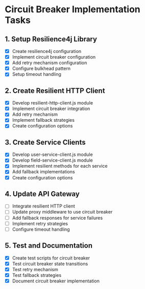 # Circuit Breaker Implementation Tasks

## 1. Setup Resilience4j Library
- [x] Create resilience4j configuration
- [x] Implement circuit breaker configuration
- [x] Add retry mechanism configuration
- [x] Configure bulkhead pattern
- [x] Setup timeout handling

## 2. Create Resilient HTTP Client
- [x] Develop resilient-http-client.js module
- [x] Implement circuit breaker integration
- [x] Add retry mechanism
- [x] Implement fallback strategies
- [x] Create configuration options

## 3. Create Service Clients
- [x] Develop user-service-client.js module
- [x] Develop field-service-client.js module
- [x] Implement resilient methods for each service
- [x] Add fallback implementations
- [x] Create configuration options

## 4. Update API Gateway
- [ ] Integrate resilient HTTP client
- [ ] Update proxy middleware to use circuit breaker
- [ ] Add fallback responses for service failures
- [ ] Implement retry strategies
- [ ] Configure timeout handling

## 5. Test and Documentation
- [x] Create test scripts for circuit breaker
- [x] Test circuit breaker state transitions
- [x] Test retry mechanism
- [x] Test fallback strategies
- [x] Document circuit breaker implementation